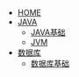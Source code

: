 <!-- 这是侧边栏文件 -->
<!-- 开启侧边栏：loadSidebar: true -->
<!-- 
* [Home](/)

* [JAVA](java/README.md)
* * [JAVA基础](java/base.md)
* * [JVM](java/jvm.md)

* [数据库](database/README.md)
* * [数据库基础](database/base.md) -->


- [HOME](/)
- [JAVA](java/README.md)
    - [JAVA基础](java/base.md)
	- [JVM](java/jvm.md)
- [数据库](database/README.md)
    - [数据库基础](database/base.md)



